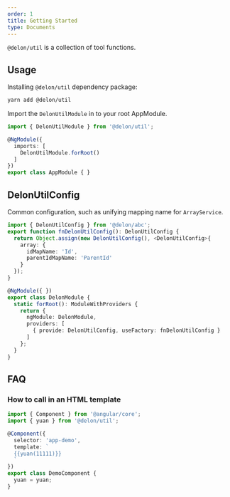 ```yaml
---
order: 1
title: Getting Started
type: Documents
---
```


`@delon/util` is a collection of tool functions.

## Usage

Installing `@delon/util` dependency package:

```bash
yarn add @delon/util
```

Import the `DelonUtilModule` in to your root AppModule.

```typescript
import { DelonUtilModule } from '@delon/util';

@NgModule({
  imports: [
    DelonUtilModule.forRoot()
  ]
})
export class AppModule { }
```

## DelonUtilConfig

Common configuration, such as unifying mapping name for `ArrayService`.

```ts
import { DelonUtilConfig } from '@delon/abc';
export function fnDelonUtilConfig(): DelonUtilConfig {
  return Object.assign(new DelonUtilConfig(), <DelonUtilConfig>{
    array: {
      idMapName: 'Id',
      parentIdMapName: 'ParentId'
    }
  });
}

@NgModule({ })
export class DelonModule {
  static forRoot(): ModuleWithProviders {
    return {
      ngModule: DelonModule,
      providers: [
        { provide: DelonUtilConfig, useFactory: fnDelonUtilConfig }
      ]
    };
  }
}
```

## FAQ

### How to call in an HTML template

```ts
import { Component } from '@angular/core';
import { yuan } from '@delon/util';

@Component({
  selector: 'app-demo',
  template: `
  {{yuan(11111)}}
  `
})
export class DemoComponent {
  yuan = yuan;
}
```
